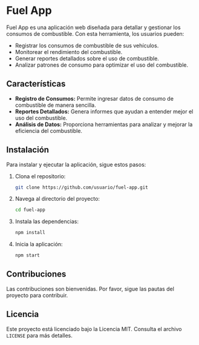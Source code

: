 # Fuel App

Fuel App es una aplicación web diseñada para detallar y gestionar los consumos de combustible. Con esta herramienta, los usuarios pueden:

- Registrar los consumos de combustible de sus vehículos.
- Monitorear el rendimiento del combustible.
- Generar reportes detallados sobre el uso de combustible.
- Analizar patrones de consumo para optimizar el uso del combustible.

## Características

- **Registro de Consumos:** Permite ingresar datos de consumo de combustible de manera sencilla.
- **Reportes Detallados:** Genera informes que ayudan a entender mejor el uso del combustible.
- **Análisis de Datos:** Proporciona herramientas para analizar y mejorar la eficiencia del combustible.

## Instalación

Para instalar y ejecutar la aplicación, sigue estos pasos:

1. Clona el repositorio:
    ```bash
    git clone https://github.com/usuario/fuel-app.git
    ```
2. Navega al directorio del proyecto:
    ```bash
    cd fuel-app
    ```
3. Instala las dependencias:
    ```bash
    npm install
    ```
4. Inicia la aplicación:
    ```bash
    npm start
    ```

## Contribuciones

Las contribuciones son bienvenidas. Por favor, sigue las pautas del proyecto para contribuir.

## Licencia

Este proyecto está licenciado bajo la Licencia MIT. Consulta el archivo `LICENSE` para más detalles.